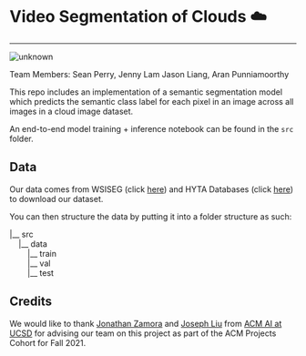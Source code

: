 # Video Segmentation of Clouds ☁️
---
![unknown](https://user-images.githubusercontent.com/25123131/148730294-becc9d82-6500-462f-b45d-6fadd18e3f87.png)

Team Members: Sean Perry, Jenny Lam Jason Liang, Aran Punniamoorthy

This repo includes an implementation of a semantic segmentation model which predicts the semantic class label for each pixel in an image across all images in a cloud image dataset.

An end-to-end model training + inference notebook can be found in the `src` folder.

## Data

Our data comes from WSISEG (click [here](https://github.com/CV-Application/WSISEG-Database)) and HYTA Databases (click [here](https://github.com/Soumyabrata/HYTA)) to download our dataset.

You can then structure the data by putting it into a folder structure as such:

|__ src <br />
&nbsp;&nbsp;&nbsp;&nbsp;|__ data <br />
&nbsp;&nbsp;&nbsp;&nbsp;&nbsp;&nbsp;&nbsp;&nbsp;|__ train <br />
&nbsp;&nbsp;&nbsp;&nbsp;&nbsp;&nbsp;&nbsp;&nbsp;|__ val <br />
&nbsp;&nbsp;&nbsp;&nbsp;&nbsp;&nbsp;&nbsp;&nbsp;|__ test <br />

## Credits

We would like to thank [Jonathan Zamora](https://github.com/jonzamora) and [Joseph Liu](https://github.com/kelpabc123) from [ACM AI at UCSD](https://ai.acmucsd.com/) for advising our team on this project as part of the ACM Projects Cohort for Fall 2021.
